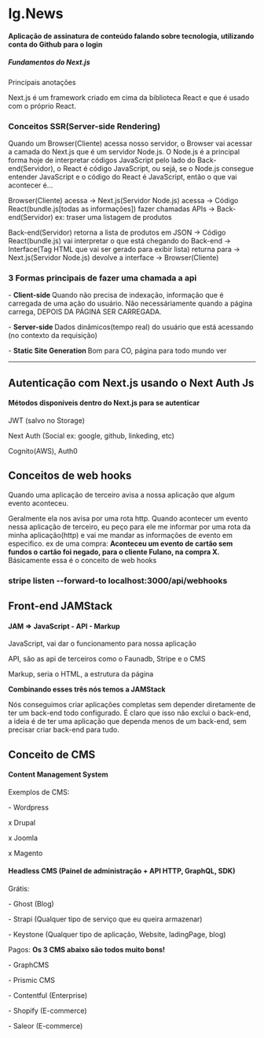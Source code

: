 # Ig.News

<h4>Aplicação de assinatura de conteúdo falando sobre tecnologia, utilizando conta do Github para o login</h4>

<h5>Fundamentos do Next.js</h5>
<span>Principais anotações</span>

<p>Next.js é um framework criado em cima da biblioteca React e que é usado com o próprio React.</p>

<h3>Conceitos SSR(Server-side Rendering)</h3>

<p>
Quando um Browser(Cliente) acessa nosso servidor, o Browser vai acessar a camada do Next.js que é um servidor Node.js. O Node.js é a principal forma hoje de interpretar códigos JavaScript pelo lado do Back-end(Servidor), o React é código JavaScript, ou sejá, se o Node.js consegue entender JavaScript e o código do React é JavaScript, então o que vai acontecer é...

Browser(Cliente) acessa -> Next.js(Servidor Node.js) acessa -> Código React(bundle.js[todas as informações]) fazer chamadas APIs -> Back-end(Servidor) ex: traser uma listagem de produtos

Back-end(Servidor) retorna a lista de produtos em JSON -> Código React(bundle.js) vai interpretar o que está chegando do Back-end -> Interface(Tag HTML que vai ser gerado para exibir lista) returna para -> Next.js(Servidor Node.js) devolve a interface -> Browser(Cliente)
</p>


<h3>3 Formas principais de fazer uma chamada a api</h3>
<p>- <strong>Client-side </strong>Quando não precisa de indexação, informação que é carregada de uma ação do usuário. Não
  necessáriamente quando a página carrega, DEPOIS DA PÁGINA SER CARREGADA.</p>
<p>- <strong>Server-side </strong>Dados dinâmicos(tempo real) do usuário que está acessando (no contexto da requisição)</p>
<p>- <strong>Static Site Generation </strong>Bom para CO, página para todo mundo ver</p>

<hr>

<h2>Autenticação com Next.js usando o Next Auth Js</h2>

<h4>Métodos disponíveis dentro do Next.js para se autenticar</h4>
<p>JWT (salvo no Storage)</p>
<p>Next Auth (Social ex: google, github, linkeding, etc)</p>
<p>Cognito(AWS), Auth0</p>

<h2>Conceitos de web hooks</h2>
<p>Quando uma aplicação de terceiro avisa a nossa aplicação que algum evento aconteceu.</p>
<p>
  Geralmente ela nos avisa por uma rota http. Quando acontecer um evento nessa aplicação de terceiro,
  eu peço para ele me informar por uma rota da minha aplicação(http) e vai me mandar as informações de
  evento em especifico.
  ex de uma compra: <strong>Aconteceu um evento de cartão sem fundos o cartão foi negado, para 
  o cliente Fulano, na compra X.</strong>
  Básicamente essa é o conceito de web hooks
</p>

### stripe listen --forward-to localhost:3000/api/webhooks

## Front-end JAMStack

<h4>JAM => JavaScript - API - Markup</h4>
<p>JavaScript, vai dar o funcionamento para nossa aplicação</p>
<p>API, são as api de terceiros como o Faunadb, Stripe e o CMS</p>
<p>Markup, seria o HTML, a estrutura da página</p>

<strong>Combinando esses três nós temos a JAMStack</strong>

<p>
  Nós conseguimos criar aplicações completas sem depender diretamente
  de ter um back-end todo configurado. É claro que isso não exclui o back-end,
  a ideia é de ter uma aplicação que dependa menos de um back-end, sem precisar
  criar back-end para tudo.
</p>

## Conceito de CMS

<h4>Content Management System</h4>

<span>Exemplos de CMS: </span>

<p>- Wordpress</p>
<p>x Drupal</p>
<p>x Joomla</p>
<p>x Magento</p>

<h4>Headless CMS (Painel de administração + API HTTP, GraphQL, SDK)</h4>

<span>Grátis: </span>
<p>- Ghost (Blog)</p>
<p>- Strapi (Qualquer tipo de serviço que eu queira armazenar)</p>
<p>- Keystone (Qualquer tipo de aplicação, Website, ladingPage, blog)</p>

<span>Pagos: </span>
<strong>Os 3 CMS abaixo são todos muito bons!</strong>
<p>- GraphCMS</p>
<p>- Prismic CMS</p>
<p>- Contentful (Enterprise)</p>

<p>- Shopify (E-commerce)</p>
<p>- Saleor (E-commerce)</p>
